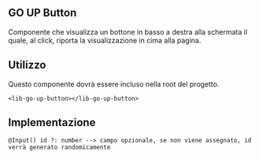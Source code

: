 ## GO UP Button

Componente che visualizza un bottone in basso a destra alla schermata il quale, al click, riporta la visualizzazione in cima alla pagina.

## Utilizzo

Questo componente dovrà essere incluso nella root del progetto.

    <lib-go-up-button></lib-go-up-button>

## Implementazione

    @Input() id ?: number --> campo opzionale, se non viene assegnato, id verrà generato randomicamente